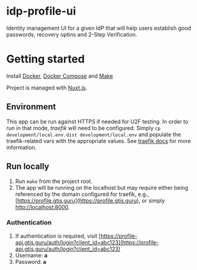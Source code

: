 # idp-profile-ui

Identity management UI for a given IdP that will help users establish good passwords, recovery optins and 2-Step Verification.

# Getting started

Install [Docker](https://docs.docker.com/install), [Docker Compose](https://docs.docker.com/compose/install) and [Make](https://www.gnu.org/software/make)

Project is managed with [Nuxt.js](https://github.com/nuxt/nuxt.js).

## Environment

This app can be run against HTTPS if needed for U2F testing. In order to run in that mode, _traefik_ will need to be configured. Simply `cp development/local.env.dist development/local.env` and populate the traefik-related vars with the appropriate values. See [traefik docs](https://github.com/silinternational/traefik-https-proxy) for more information.

## Run locally

1.  Run `make` from the project root.
1.  The app will be running on the localhost but may require either being referenced by the domain configured for traefik, e.g., [https://profile.gtis.guru](https://profile.gtis.guru), or simply [http://localhost:8000](http://localhost:8000).

### Authentication

1.  If authentication is required, visit [https://profile-api.gtis.guru/auth/login?client_id=abc123](https://profile-api.gtis.guru/auth/login?client_id=abc123)
1.  Username: **a**
1.  Password: **a**
